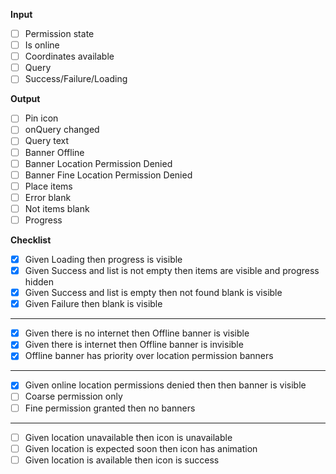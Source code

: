 **Input**

- [ ] Permission state
- [ ] Is online
- [ ] Coordinates available
- [ ] Query
- [ ] Success/Failure/Loading

**Output**

- [ ] Pin icon
- [ ] onQuery changed
- [ ] Query text
- [ ] Banner Offline
- [ ] Banner Location Permission Denied
- [ ] Banner Fine Location Permission Denied
- [ ] Place items
- [ ] Error blank
- [ ] Not items blank
- [ ] Progress

**Checklist**

- [X] Given Loading then progress is visible
- [X] Given Success and list is not empty then items are visible and progress hidden
- [X] Given Success and list is empty then not found blank is visible
- [X] Given Failure then blank is visible
---
- [x] Given there is no internet then Offline banner is visible
- [x] Given there is internet then Offline banner is invisible
- [X] Offline banner has priority over location permission banners
---
- [X] Given online location permissions denied then then banner is visible
- [ ] Coarse permission only
- [ ] Fine permission granted then no banners
---
- [ ] Given location unavailable then icon is unavailable
- [ ] Given location is expected soon then icon has animation
- [ ] Given location is available then icon is success